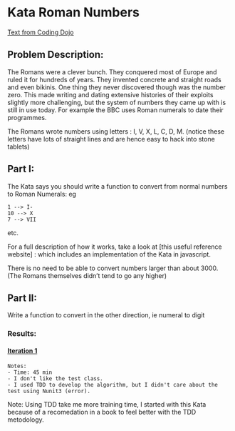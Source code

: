 # Kata Roman Numbers

[Text from Coding Dojo](https://codingdojo.org/kata/RomanNumerals/)

## Problem Description:
The Romans were a clever bunch. They conquered most of Europe and ruled it for hundreds of years. They invented concrete and straight roads and even bikinis. One thing they never discovered though was the number zero. This made writing and dating extensive histories of their exploits slightly more challenging, but the system of numbers they came up with is still in use today. For example the BBC uses Roman numerals to date their programmes.

The Romans wrote numbers using letters : I, V, X, L, C, D, M. (notice these letters have lots of straight lines and are hence easy to hack into stone tablets)

## Part I:
The Kata says you should write a function to convert from normal numbers to Roman Numerals: eg

```
1 --> I- 
10 --> X 
7 --> VII 
```

etc.

For a full description of how it works, take a look at [this useful reference website] : which includes an implementation of the Kata in javascript.

There is no need to be able to convert numbers larger than about 3000. (The Romans themselves didn’t tend to go any higher)

## Part II:

Write a function to convert in the other direction, ie numeral to digit



### Results:
#### [Iteration 1](https://github.com/RamonMartinezNieto/KataTraining/blob/master/RomanNumbers/TestRomanNumbers/1/TestRomanNumbers.cs)
```
Notes:
- Time: 45 min 
- I don't like the test class. 
- I used TDD to develop the algorithm, but I didn't care about the test using Nunit3 (error). 
```

Note: Using TDD 
take me more training time, I started with this Kata because of a recomedation in a book to feel better with the TDD metodology.